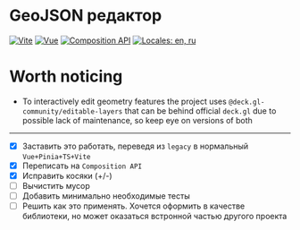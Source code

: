 # GeoJSON редактор

[![Vite](https://img.shields.io/badge/vite-7.1.7-blue.svg?logo=vite&logoColor=white)](https://vitejs.dev/)
[![Vue](https://img.shields.io/badge/vue-3.5.22-brightgreen.svg?logo=vue.js&logoColor=white)](https://vuejs.org/)
[![Composition API](https://img.shields.io/badge/Composition%20API-vue--composition--api-blueviolet?logo=vue.js&logoColor=white)](https://vuejs.org/guide/extras/composition-api-faq.html)
[![Locales: en, ru](https://img.shields.io/badge/locales-en%2Cru-blueviolet)](#)

# Worth noticing

- To interactively edit geometry features the project uses `@deck.gl-community/editable-layers` that can be behind official `deck.gl` due to possible lack of maintenance, so keep eye on versions of both

---

- [x] Заставить это работать, переведя из `legacy` в нормальный `Vue+Pinia+TS+Vite`
- [x] Переписать на `Composition API`
- [x] Исправить косяки (+/-)
- [ ] Вычистить мусор
- [ ] Добавить минимально необходимые тесты
- [ ] Решить как это применять. Хочется оформить в качестве библиотеки, но может оказаться встронной частью другого проекта
